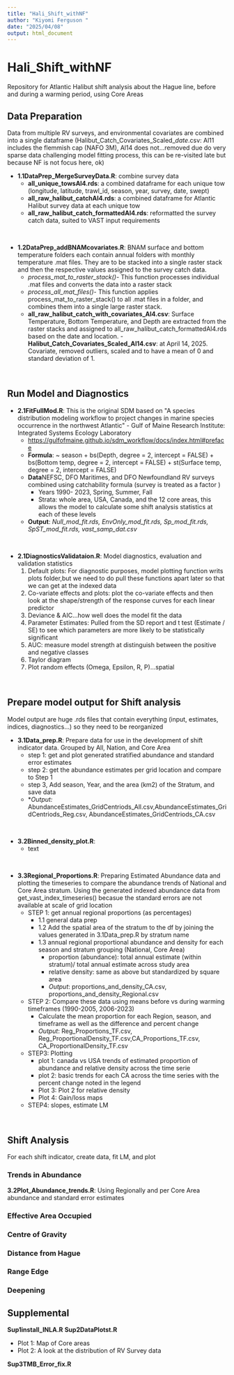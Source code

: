 ```yaml
---
title: "Hali_Shift_withNF"
author: "Kiyomi Ferguson "
date: "2025/04/08"
output: html_document
---
```


# Hali_Shift_withNF
Repository for Atlantic Halibut shift analysis about the Hague line, before and during a warming period, using Core Areas
<br> 

## Data Preparation  
Data from multiple RV surveys, and environmental covariates are combined into a single dataframe (Halibut_Catch_Covariates_Scaled_*date*.csv: Al11 includes the flemmish cap (NAFO 3M), Al14 does not...removed due do very sparse data challenging model fitting process, this can be re-visited late but because NF is not focus here, ok) 
- **1.1DataPrep_MergeSurveyData.R**: combine survey data   
  - **all_unique_towsAl4.rds**: a combined dataframe for each unique tow (longitude, latitude, trawl_id, season, year, survey, date, swept) 
  - **all_raw_halibut_catchAl4.rds**: a combined dataframe for Atlantic Halibut survey data at each unique tow 
  - **all_raw_halibut_catch_formattedAl4.rds**: reformatted the survey catch data, suited to VAST input requirements 
<br> 

- **1.2DataPrep_addBNAMcovariates.R**: BNAM surface and bottom temperature folders each contain annual folders with monthly temperature .mat files.  They are to be stacked into a single raster stack and then the respective values assigned to the survey catch data. 
  - *process_mat_to_raster_stack()*- This function processes individual .mat files and converts the data into a raster stack 
  - *process_all_mat_files()*- This function applies process_mat_to_raster_stack() to all .mat files in a  folder, and combines them into a single large raster stack. 
  - **all_raw_halibut_catch_with_covariates_Al4.csv**: Surface Temperature, Bottom Temperature, and Depth are extracted from the raster stacks and assigned to all_raw_halibut_catch_formattedAl4.rds based on the date and location. 
  -**Halibut_Catch_Covariates_Scaled_Al14.csv**: at April 14, 2025.  
    Covariate, removed outliers, scaled and to have a mean of 0 and standard deviation of 1. 
<br> 

## Run Model and Diagnostics  
- **2.1FitFullMod.R**: This is the original SDM based on "A species distribution modeling workflow to project changes in marine  species occurrence in the northwest Atlantic" - Gulf of Maine Research Institute: Integrated Systems Ecology  Laboratory   
  - https://gulfofmaine.github.io/sdm_workflow/docs/index.html#preface 
  - **Formula**: ~ season + bs(Depth, degree = 2, intercept = FALSE) + bs(Bottom temp, degree = 2, intercept = FALSE) + st(Surface temp, degree = 2, intercept = FALSE) 
  - **Data**NEFSC, DFO Maritimes, and DFO Newfoundland RV surveys combined using catchability formula (survey is treated as a factor )
    - Years 1990- 2023, Spring, Summer, Fall 
    - Strata: whole area, USA, Canada, and the 12 core areas, this allows the model to calculate some shift analysis statistics at each of these levels 
  - **Output**: *Null_mod_fit.rds, EnvOnly_mod_fit.rds, Sp_mod_fit.rds, SpST_mod_fit.rds, vast_samp_dat.csv*  
<br> 

- **2.1DiagnosticsValidataion.R**: Model diagnostics, evaluation and validation statistics  
  1. Default plots: For diagnostic purposes, model plotting function writs plots folder,but we need to do pull these functions apart later so that we can get at the indexed data 
  2. Co-variate effects and plots: plot the co-variate effects and then look at the shape/strength of the response curves for each linear predictor
  3. Deviance & AIC...how well does the model fit the data 
  4. Parameter Estimates: Pulled from the SD report and t test (Estimate / SE) to see which parameters are more likely to be statistically significant 
  5. AUC: measure model strength at distinguish between the positive and negative classes 
  6. Taylor diagram
  7. Plot random effects (Omega, Epsilon, R, P)...spatial
<br> 

## Prepare model output for Shift analysis  
Model output are huge .rds files that contain everything (input, estimates, indices, diagnostics...) so they need to be reorganized  
  - **3.1Data_prep.R**:  Prepare data for use in the development of shift indicator data.  Grouped by All, Nation, and Core Area
    - step 1: get and plot generated stratified abundance and standard error estimates  
    - step 2: get the abundance estimates per grid location and compare to Step 1  
    - step 3, Add season, Year, and the area (km2) of the Stratum, and save data
    - **Output:* AbundanceEstimates_GridCentriods_All.csv,AbundanceEstimates_GridCentriods_Reg.csv, AbundanceEstimates_GridCentriods_CA.csv 
<br>

  - **3.2Binned_density_plot.R**:   
    - text  
<br>

  - **3.3Regional_Proportions.R**: Preparing Estimated Abundance data and plotting the timeseries to compare the abundance trends of National and Core Area stratum. Using the generated indexed abundance data from get_vast_index_timeseries() becasue the standard errors are not available at scale of grid location 
    - STEP 1: get annual regional proportions (as percentages)
      - 1.1 general data prep
      - 1.2 Add the spatial area of the stratum to the df by joining the values generated in 3.1Data_prep.R by stratum name
      - 1.3 annual regional proportional abundance and density for each season and stratum grouping (National, Core Area)
        - proportion (abundance): total annual estimate (within stratum)/ total annual estimate across study area  
        - relative density: same as above but standardized by square area
        - *Output*: proportions_and_density_CA.csv, proportions_and_density_Regional.csv
    - STEP 2: Compare these data using means before vs during warming timeframes (1990-2005, 2006-2023) 
      - Calculate the mean proportion for each Region, season, and timeframe as well as the difference and percent change
      - *Output*: Reg_Proportions_TF.csv,  Reg_ProportionalDensity_TF.csv,CA_Proportions_TF.csv, CA_ProportionalDensity_TF.csv
    - STEP3: Plotting
      - plot 1: canada vs USA trends of estimated proportion of abundance and relative density across the time serie
      - plot 2: basic trends for each CA across the time series with the percent change noted in the legend
      - Plot 3: Plot 2 for relative density
      - Plot 4: Gain/loss maps  
    - STEP4: slopes, estimate LM
    


<br> 

## Shift Analysis 
For each shift indicator, create data, fit LM, and plot 
<br> 

###  Trends in Abundance  
**3.2Plot_Abundance_trends.R**: Using Regionally and per Core Area abundance and standard error estimates 

### Effective Area Occupied 
### Centre of Gravity 
### Distance from Hague 
### Range Edge 
### Deepening 

## Supplemental 
**Sup1install_INLA.R** 
**Sup2DataPlotst.R** 
- Plot 1: Map of Core areas 
- Plot 2: A look at the distribution of RV Survey data 

**Sup3TMB_Error_fix.R**

